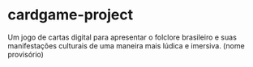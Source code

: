 # cardgame-project
Um jogo de cartas digital para apresentar o folclore brasileiro e suas manifestações culturais de uma maneira mais lúdica e imersiva. (nome provisório)
